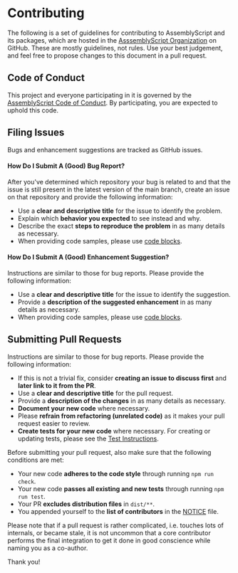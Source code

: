 Contributing
============

The following is a set of guidelines for contributing to AssemblyScript and its packages, which are hosted in the [AsssemblyScript Organization](https://github.com/AssemblyScript) on GitHub. These are mostly guidelines, not rules. Use your best judgement, and feel free to propose changes to this document in a pull request.

Code of Conduct
---------------

This project and everyone participating in it is governed by the [AssemblyScript Code of Conduct](https://github.com/AssemblyScript/.github/blob/master/CODE_OF_CONDUCT.md). By participating, you are expected to uphold this code.

Filing Issues
-------------

Bugs and enhancement suggestions are tracked as GitHub issues.

#### How Do I Submit A (Good) Bug Report?

After you've determined which repository your bug is related to and that the issue is still present in the latest version of the main branch, create an issue on that repository and provide the following information:

* Use a **clear and descriptive title** for the issue to identify the problem.
* Explain which **behavior you expected** to see instead and why.
* Describe the exact **steps to reproduce the problem** in as many details as necessary.
* When providing code samples, please use [code blocks](https://help.github.com/articles/creating-and-highlighting-code-blocks/).

#### How Do I Submit A (Good) Enhancement Suggestion?

Instructions are similar to those for bug reports. Please provide the following information:

* Use a **clear and descriptive title** for the issue to identify the suggestion.
* Provide a **description of the suggested enhancement** in as many details as necessary.
* When providing code samples, please use [code blocks](https://help.github.com/articles/creating-and-highlighting-code-blocks/).

Submitting Pull Requests
------------------------

Instructions are similar to those for bug reports. Please provide the following information:

* If this is not a trivial fix, consider **creating an issue to discuss first** and **later link to it from the PR**.
* Use a **clear and descriptive title** for the pull request.
* Provide a **description of the changes** in as many details as necessary.
* **Document your new code** where necessary.
* Please **refrain from refactoring (unrelated code)** as it makes your pull request easier to review.
* **Create tests for your new code** where necessary. For creating or updating tests, please see the [Test Instructions](./tests).

Before submitting your pull request, also make sure that the following conditions are met:

* Your new code **adheres to the code style** through running `npm run check`.
* Your new code **passes all existing and new tests** through running `npm run test`.
* Your PR **excludes distribution files** in `dist/**`.
* You appended yourself to the **list of contributors** in the [NOTICE](./NOTICE) file.

Please note that if a pull request is rather complicated, i.e. touches lots of internals, or became stale, it is not uncommon that a core contributor performs the final integration to get it done in good conscience while naming you as a co-author.

Thank you!
